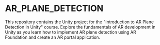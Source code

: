 # AR_PLANE_DETECTION
 This repository contains the Unity project for the "Introduction to AR Plane Detection in Unity" course. Explore the fundamentals of AR development in Unity as you learn how to implement AR plane detection using AR Foundation and create an AR portal application.
 
